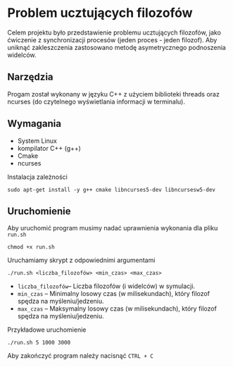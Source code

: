 # Problem ucztujących filozofów
Celem projektu było przedstawienie problemu ucztujących filozofów, jako ćwiczenie z synchronizacji procesów (jeden proces - jeden filozof). Aby uniknąć zakleszczenia zastosowano metodę asymetrycznego podnoszenia widelców.

## Narzędzia
Progam został wykonany w języku C++ z użyciem biblioteki threads oraz ncurses (do czytelnego wyświetlania informacji w terminalu).

## Wymagania
- System Linux
- kompilator C++ (g++)
- Cmake
- ncurses

Instalacja zależności
```
sudo apt-get install -y g++ cmake libncurses5-dev libncursesw5-dev
```

## Uruchomienie
Aby uruchomić program musimy nadać uprawnienia wykonania dla pliku `run.sh`
```
chmod +x run.sh
```
Uruchamiamy skrypt z odpowiednimi argumentami
```
./run.sh <liczba_filozofów> <min_czas> <max_czas>
```
- `liczba_filozofów`– Liczba filozofów (i widelców) w symulacji.
- `min_czas` – Minimalny losowy czas (w milisekundach), który filozof spędza na myśleniu/jedzeniu.
- `max_czas` – Maksymalny losowy czas (w milisekundach), który filozof spędza na myśleniu/jedzeniu.

Przykładowe uruchomienie
```
./run.sh 5 1000 3000
```

Aby zakończyć program należy nacisnąć `CTRL + C`
